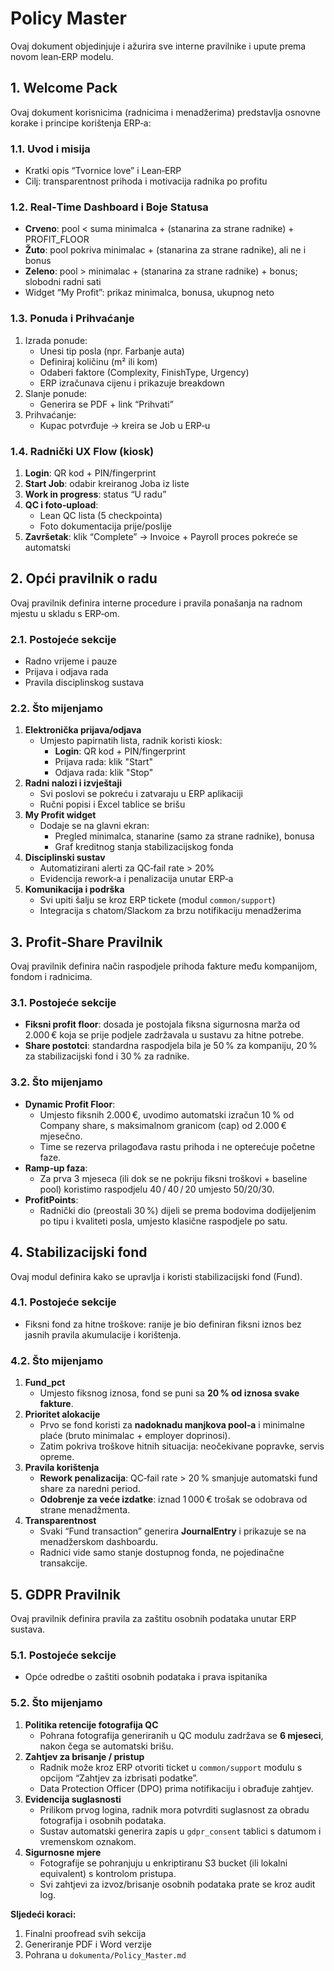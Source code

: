 # Policy Master

Ovaj dokument objedinjuje i ažurira sve interne pravilnike i upute prema novom lean‑ERP modelu.

## 1. Welcome Pack

Ovaj dokument korisnicima (radnicima i menadžerima) predstavlja osnovne korake i principe korištenja ERP‑a:

### 1.1. Uvod i misija
- Kratki opis “Tvornice love” i Lean‑ERP
- Cilj: transparentnost prihoda i motivacija radnika po profitu

### 1.2. Real‑Time Dashboard i Boje Statusa
- **Crveno**: pool < suma minimalca + (stanarina za strane radnike) + PROFIT_FLOOR
- **Žuto**: pool pokriva minimalac + (stanarina za strane radnike), ali ne i bonus
- **Zeleno**: pool > minimalac + (stanarina za strane radnike) + bonus; slobodni radni sati
- Widget “My Profit”: prikaz minimalca, bonusa, ukupnog neto

### 1.3. Ponuda i Prihvaćanje
1. Izrada ponude:
   - Unesi tip posla (npr. Farbanje auta)
   - Definiraj količinu (m² ili kom)
   - Odaberi faktore (Complexity, FinishType, Urgency)
   - ERP izračunava cijenu i prikazuje breakdown
2. Slanje ponude:
   - Generira se PDF + link “Prihvati”
3. Prihvaćanje:
   - Kupac potvrđuje → kreira se Job u ERP‑u

### 1.4. Radnički UX Flow (kiosk)
1. **Login**: QR kod + PIN/fingerprint
2. **Start Job**: odabir kreiranog Joba iz liste
3. **Work in progress**: status “U radu”
4. **QC i foto‑upload**:
   - Lean QC lista (5 checkpointa)
   - Foto dokumentacija prije/poslije
5. **Završetak**: klik “Complete” → Invoice + Payroll proces pokreće se automatski

## 2. Opći pravilnik o radu

Ovaj pravilnik definira interne procedure i pravila ponašanja na radnom mjestu u skladu s ERP‑om.

### 2.1. Postojeće sekcije
- Radno vrijeme i pauze
- Prijava i odjava rada
- Pravila disciplinskog sustava

### 2.2. Što mijenjamo
1. **Elektronička prijava/odjava**
   - Umjesto papirnatih lista, radnik koristi kiosk:
     - **Login**: QR kod + PIN/fingerprint
     - Prijava rada: klik "Start"
     - Odjava rada: klik "Stop"
2. **Radni nalozi i izvještaji**
   - Svi poslovi se pokreću i zatvaraju u ERP aplikaciji
   - Ručni popisi i Excel tablice se brišu
3. **My Profit widget**
   - Dodaje se na glavni ekran:
     - Pregled minimalca, stanarine (samo za strane radnike), bonusa
     - Graf kreditnog stanja stabilizacijskog fonda
4. **Disciplinski sustav**
   - Automatizirani alerti za QC‑fail rate > 20%
   - Evidencija rework‑a i penalizacija unutar ERP‑a
5. **Komunikacija i podrška**
   - Svi upiti šalju se kroz ERP tickete (modul `common/support`)
   - Integracija s chatom/Slackom za brzu notifikaciju menadžerima

## 3. Profit‑Share Pravilnik

Ovaj pravilnik definira način raspodjele prihoda fakture među kompanijom, fondom i radnicima.

### 3.1. Postojeće sekcije
- **Fiksni profit floor**: dosada je postojala fiksna sigurnosna marža od 2.000 € koja se prije podjele zadržavala u sustavu za hitne potrebe.
- **Share postotci**: standardna raspodjela bila je 50 % za kompaniju, 20 % za stabilizacijski fond i 30 % za radnike.

### 3.2. Što mijenjamo
- **Dynamic Profit Floor**:
  - Umjesto fiksnih 2.000 €, uvodimo automatski izračun 10 % od Company share, s maksimalnom granicom (cap) od 2.000 € mjesečno.
  - Time se rezerva prilagođava rastu prihoda i ne opterećuje početne faze.
- **Ramp‑up faza**:
  - Za prva 3 mjeseca (ili dok se ne pokriju fiksni troškovi + baseline pool) koristimo raspodjelu 40 / 40 / 20 umjesto 50/20/30.
- **ProfitPoints**:
  - Radnički dio (preostali 30 %) dijeli se prema bodovima dodijeljenim po tipu i kvaliteti posla, umjesto klasične raspodjele po satu.

## 4. Stabilizacijski fond

Ovaj modul definira kako se upravlja i koristi stabilizacijski fond (Fund).

### 4.1. Postojeće sekcije
- Fiksni fond za hitne troškove: ranije je bio definiran fiksni iznos bez jasnih pravila akumulacije i korištenja.

### 4.2. Što mijenjamo
1. **Fund_pct**
   - Umjesto fiksnog iznosa, fond se puni sa **20 % od iznosa svake fakture**.
2. **Prioritet alokacije**
   - Prvo se fond koristi za **nadoknadu manjkova pool‑a** i minimalne plaće (bruto minimalac + employer doprinosi).
   - Zatim pokriva troškove hitnih situacija: neočekivane popravke, servis opreme.
3. **Pravila korištenja**
   - **Rework penalizacija**: QC‑fail rate > 20 % smanjuje automatski fund share za naredni period.
   - **Odobrenje za veće izdatke**: iznad 1 000 € trošak se odobrava od strane menadžmenta.
4. **Transparentnost**
   - Svaki “Fund transaction” generira **JournalEntry** i prikazuje se na menadžerskom dashboardu.
   - Radnici vide samo stanje dostupnog fonda, ne pojedinačne transakcije.

## 5. GDPR Pravilnik

Ovaj pravilnik definira pravila za zaštitu osobnih podataka unutar ERP sustava.

### 5.1. Postojeće sekcije
- Opće odredbe o zaštiti osobnih podataka i prava ispitanika

### 5.2. Što mijenjamo
1. **Politika retencije fotografija QC**
   - Pohrana fotografija generiranih u QC modulu zadržava se **6 mjeseci**, nakon čega se automatski brišu.
2. **Zahtjev za brisanje / pristup**
   - Radnik može kroz ERP otvoriti ticket u `common/support` modulu s opcijom “Zahtjev za izbrisati podatke”.
   - Data Protection Officer (DPO) prima notifikaciju i obrađuje zahtjev.
3. **Evidencija suglasnosti**
   - Prilikom prvog logina, radnik mora potvrditi suglasnost za obradu fotografija i osobnih podataka.
   - Sustav automatski generira zapis u `gdpr_consent` tablici s datumom i vremenskom oznakom.
4. **Sigurnosne mjere**
   - Fotografije se pohranjuju u enkriptiranu S3 bucket (ili lokalni equivalent) s kontrolom pristupa.
   - Svi zahtjevi za izvoz/brisanje osobnih podataka prate se kroz audit log.

**Sljedeći koraci:**
1. Finalni proofread svih sekcija
2. Generiranje PDF i Word verzije
3. Pohrana u `dokumenta/Policy_Master.md`
